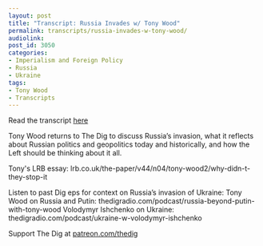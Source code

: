 ```yaml
---
layout: post
title: "Transcript: Russia Invades w/ Tony Wood"
permalink: transcripts/russia-invades-w-tony-wood/
audiolink: 
post_id: 3050
categories:
- Imperialism and Foreign Policy
- Russia
- Ukraine
tags: 
- Tony Wood
- Transcripts
---
```


Read the transcript [here](https://jacobinmag.com/2022/03/russia-ukraine-putin-nato-us-war-empire)

Tony Wood returns to The Dig to discuss Russia’s invasion, what it reflects about Russian politics and geopolitics today and historically, and how the Left should be thinking about it all.

Tony's LRB essay: lrb.co.uk/the-paper/v44/n04/tony-wood2/why-didn-t-they-stop-it

Listen to past Dig eps for context on Russia’s invasion of Ukraine:
Tony Wood on Russia and Putin: thedigradio.com/podcast/russia-beyond-putin-with-tony-wood
Volodymyr Ishchenko on Ukraine: thedigradio.com/podcast/ukraine-w-volodymyr-ishchenko

Support The Dig at [patreon.com/thedig](http://www.patreon.com/TheDig) 